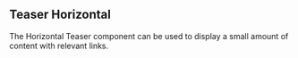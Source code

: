 ## Teaser Horizontal

The Horizontal Teaser component can be used to display a small amount of content with relevant links.
